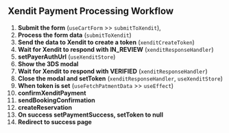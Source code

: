 ## Xendit Payment Processing Workflow

1. **Submit the form** (`useCartForm` >> `submitToXendit`),
2. **Process the form data** (`submitToXendit`)
3. **Send the data to Xendit to create a token** (`xenditCreateToken`)
4. **Wait for Xendit to respond with IN_REVIEW** (`xenditResponseHandler`)
5. **setPayerAuthUrl** (`useXenditStore`)
6. **Show the 3DS modal**
7. **Wait for Xendit to respond with VERIFIED** (`xenditResponseHandler`)
8. **Close the modal and setToken** (`xenditResponseHandler`, `useXenditStore`)
9. **When token is set** (`useFetchPatmentData` >> `useEffect`)
10. **confirmXenditPayment**
11. **sendBookingConfirmation**
12. **createReservation**
13. **On success setPaymentSuccess, setToken to null**
14. **Redirect to success page**
